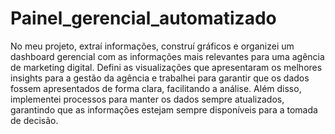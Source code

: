 # Painel_gerencial_automatizado

No meu projeto, extraí informações, construí gráficos e organizei um dashboard gerencial com as informações mais relevantes para uma agência de marketing digital. Defini as visualizações que apresentaram os melhores insights para a gestão da agência e trabalhei para garantir que os dados fossem apresentados de forma clara, facilitando a análise. Além disso, implementei processos para manter os dados sempre atualizados, garantindo que as informações estejam sempre disponíveis para a tomada de decisão.
